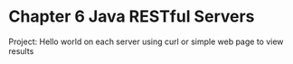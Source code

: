 Chapter 6 Java RESTful Servers
==============================

Project: Hello world on each server using curl or simple web page to view results
